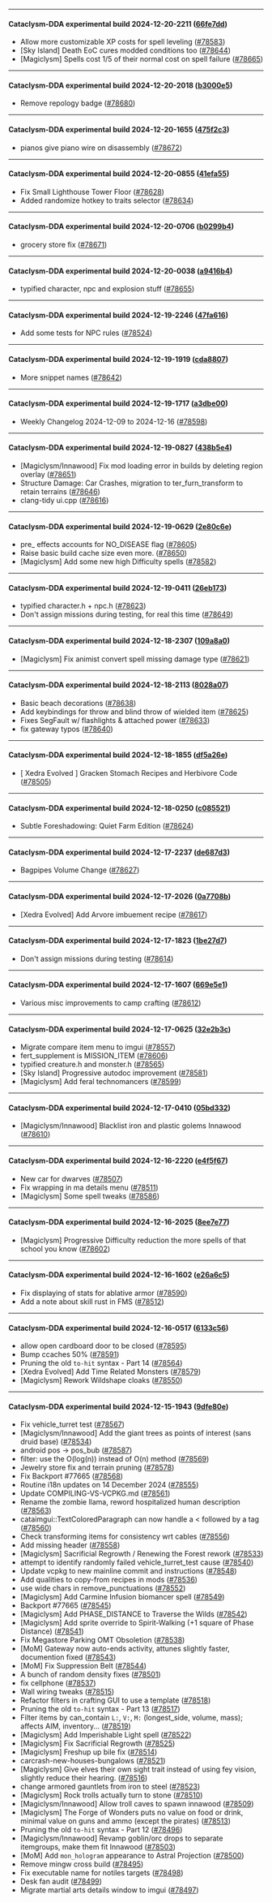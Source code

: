 
---

#### Cataclysm-DDA experimental build 2024-12-20-2211 ([66fe7dd](https://github.com/CleverRaven/Cataclysm-DDA/releases/tag/cdda-experimental-2024-12-20-2211))

* Allow more customizable XP costs for spell leveling ([#78583](https://github.com/CleverRaven/Cataclysm-DDA/pull/78583))
* [Sky Island] Death EoC cures modded conditions too ([#78644](https://github.com/CleverRaven/Cataclysm-DDA/pull/78644))
* [Magiclysm] Spells cost 1/5 of their normal cost on spell failure ([#78665](https://github.com/CleverRaven/Cataclysm-DDA/pull/78665))

---

#### Cataclysm-DDA experimental build 2024-12-20-2018 ([b3000e5](https://github.com/CleverRaven/Cataclysm-DDA/releases/tag/cdda-experimental-2024-12-20-2018))

* Remove repology badge ([#78680](https://github.com/CleverRaven/Cataclysm-DDA/pull/78680))

---

#### Cataclysm-DDA experimental build 2024-12-20-1655 ([475f2c3](https://github.com/CleverRaven/Cataclysm-DDA/releases/tag/cdda-experimental-2024-12-20-1655))

* pianos give piano wire on disassembly ([#78672](https://github.com/CleverRaven/Cataclysm-DDA/pull/78672))

---

#### Cataclysm-DDA experimental build 2024-12-20-0855 ([41efa55](https://github.com/CleverRaven/Cataclysm-DDA/releases/tag/cdda-experimental-2024-12-20-0855))

* Fix Small Lighthouse Tower Floor ([#78628](https://github.com/CleverRaven/Cataclysm-DDA/pull/78628))
* Added randomize hotkey to traits selector ([#78634](https://github.com/CleverRaven/Cataclysm-DDA/pull/78634))

---

#### Cataclysm-DDA experimental build 2024-12-20-0706 ([b0299b4](https://github.com/CleverRaven/Cataclysm-DDA/releases/tag/cdda-experimental-2024-12-20-0706))

* grocery store fix ([#78671](https://github.com/CleverRaven/Cataclysm-DDA/pull/78671))

---

#### Cataclysm-DDA experimental build 2024-12-20-0038 ([a9416b4](https://github.com/CleverRaven/Cataclysm-DDA/releases/tag/cdda-experimental-2024-12-20-0038))

* typified character, npc and explosion stuff ([#78655](https://github.com/CleverRaven/Cataclysm-DDA/pull/78655))

---

#### Cataclysm-DDA experimental build 2024-12-19-2246 ([47fa616](https://github.com/CleverRaven/Cataclysm-DDA/releases/tag/cdda-experimental-2024-12-19-2246))

* Add some tests for NPC rules ([#78524](https://github.com/CleverRaven/Cataclysm-DDA/pull/78524))

---

#### Cataclysm-DDA experimental build 2024-12-19-1919 ([cda8807](https://github.com/CleverRaven/Cataclysm-DDA/releases/tag/cdda-experimental-2024-12-19-1919))

* More snippet names ([#78642](https://github.com/CleverRaven/Cataclysm-DDA/pull/78642))

---

#### Cataclysm-DDA experimental build 2024-12-19-1717 ([a3dbe00](https://github.com/CleverRaven/Cataclysm-DDA/releases/tag/cdda-experimental-2024-12-19-1717))

* Weekly Changelog 2024-12-09 to 2024-12-16 ([#78598](https://github.com/CleverRaven/Cataclysm-DDA/pull/78598))

---

#### Cataclysm-DDA experimental build 2024-12-19-0827 ([438b5e4](https://github.com/CleverRaven/Cataclysm-DDA/releases/tag/cdda-experimental-2024-12-19-0827))

* [Magiclysm/Innawood] Fix mod loading error in builds by deleting region overlay ([#78651](https://github.com/CleverRaven/Cataclysm-DDA/pull/78651))
* Structure Damage: Car Crashes, migration to ter_furn_transform to retain terrains ([#78646](https://github.com/CleverRaven/Cataclysm-DDA/pull/78646))
* clang-tidy ui.cpp ([#78616](https://github.com/CleverRaven/Cataclysm-DDA/pull/78616))

---

#### Cataclysm-DDA experimental build 2024-12-19-0629 ([2e80c6e](https://github.com/CleverRaven/Cataclysm-DDA/releases/tag/cdda-experimental-2024-12-19-0629))

* pre_ effects accounts for NO_DISEASE flag ([#78605](https://github.com/CleverRaven/Cataclysm-DDA/pull/78605))
* Raise basic build cache size even more. ([#78650](https://github.com/CleverRaven/Cataclysm-DDA/pull/78650))
* [Magiclysm] Add some new high Difficulty spells ([#78582](https://github.com/CleverRaven/Cataclysm-DDA/pull/78582))

---

#### Cataclysm-DDA experimental build 2024-12-19-0411 ([26eb173](https://github.com/CleverRaven/Cataclysm-DDA/releases/tag/cdda-experimental-2024-12-19-0411))

* typified character.h + npc.h ([#78623](https://github.com/CleverRaven/Cataclysm-DDA/pull/78623))
* Don't assign missions during testing, for real this time ([#78649](https://github.com/CleverRaven/Cataclysm-DDA/pull/78649))

---

#### Cataclysm-DDA experimental build 2024-12-18-2307 ([109a8a0](https://github.com/CleverRaven/Cataclysm-DDA/releases/tag/cdda-experimental-2024-12-18-2307))

* [Magiclysm] Fix animist convert spell missing damage type ([#78621](https://github.com/CleverRaven/Cataclysm-DDA/pull/78621))

---

#### Cataclysm-DDA experimental build 2024-12-18-2113 ([8028a07](https://github.com/CleverRaven/Cataclysm-DDA/releases/tag/cdda-experimental-2024-12-18-2113))

* Basic beach decorations ([#78638](https://github.com/CleverRaven/Cataclysm-DDA/pull/78638))
* Add keybindings for throw and blind throw of wielded item ([#78625](https://github.com/CleverRaven/Cataclysm-DDA/pull/78625))
* Fixes SegFault w/ flashlights & attached power ([#78633](https://github.com/CleverRaven/Cataclysm-DDA/pull/78633))
* fix gateway typos ([#78640](https://github.com/CleverRaven/Cataclysm-DDA/pull/78640))

---

#### Cataclysm-DDA experimental build 2024-12-18-1855 ([df5a26e](https://github.com/CleverRaven/Cataclysm-DDA/releases/tag/cdda-experimental-2024-12-18-1855))

* [ Xedra Evolved ] Gracken Stomach Recipes and Herbivore Code ([#78505](https://github.com/CleverRaven/Cataclysm-DDA/pull/78505))

---

#### Cataclysm-DDA experimental build 2024-12-18-0250 ([c085521](https://github.com/CleverRaven/Cataclysm-DDA/releases/tag/cdda-experimental-2024-12-18-0250))

* Subtle Foreshadowing: Quiet Farm Edition ([#78624](https://github.com/CleverRaven/Cataclysm-DDA/pull/78624))

---

#### Cataclysm-DDA experimental build 2024-12-17-2237 ([de687d3](https://github.com/CleverRaven/Cataclysm-DDA/releases/tag/cdda-experimental-2024-12-17-2237))

* Bagpipes Volume Change ([#78627](https://github.com/CleverRaven/Cataclysm-DDA/pull/78627))

---

#### Cataclysm-DDA experimental build 2024-12-17-2026 ([0a7708b](https://github.com/CleverRaven/Cataclysm-DDA/releases/tag/cdda-experimental-2024-12-17-2026))

* [Xedra Evolved] Add Arvore imbuement recipe ([#78617](https://github.com/CleverRaven/Cataclysm-DDA/pull/78617))

---

#### Cataclysm-DDA experimental build 2024-12-17-1823 ([1be27d7](https://github.com/CleverRaven/Cataclysm-DDA/releases/tag/cdda-experimental-2024-12-17-1823))

* Don't assign missions during testing ([#78614](https://github.com/CleverRaven/Cataclysm-DDA/pull/78614))

---

#### Cataclysm-DDA experimental build 2024-12-17-1607 ([669e5e1](https://github.com/CleverRaven/Cataclysm-DDA/releases/tag/cdda-experimental-2024-12-17-1607))

* Various misc improvements to camp crafting ([#78612](https://github.com/CleverRaven/Cataclysm-DDA/pull/78612))

---

#### Cataclysm-DDA experimental build 2024-12-17-0625 ([32e2b3c](https://github.com/CleverRaven/Cataclysm-DDA/releases/tag/cdda-experimental-2024-12-17-0625))

* Migrate compare item menu to imgui ([#78557](https://github.com/CleverRaven/Cataclysm-DDA/pull/78557))
* fert_supplement is MISSION_ITEM ([#78606](https://github.com/CleverRaven/Cataclysm-DDA/pull/78606))
* typified creature.h and monster.h ([#78565](https://github.com/CleverRaven/Cataclysm-DDA/pull/78565))
* [Sky Island] Progressive autodoc improvement ([#78581](https://github.com/CleverRaven/Cataclysm-DDA/pull/78581))
* [Magiclysm] Add feral technomancers ([#78599](https://github.com/CleverRaven/Cataclysm-DDA/pull/78599))

---

#### Cataclysm-DDA experimental build 2024-12-17-0410 ([05bd332](https://github.com/CleverRaven/Cataclysm-DDA/releases/tag/cdda-experimental-2024-12-17-0410))

* [Magiclysm/Innawood] Blacklist iron and plastic golems Innawood ([#78610](https://github.com/CleverRaven/Cataclysm-DDA/pull/78610))

---

#### Cataclysm-DDA experimental build 2024-12-16-2220 ([e4f5f67](https://github.com/CleverRaven/Cataclysm-DDA/releases/tag/cdda-experimental-2024-12-16-2220))

* New car for dwarves ([#78507](https://github.com/CleverRaven/Cataclysm-DDA/pull/78507))
* Fix wrapping in ma details menu ([#78511](https://github.com/CleverRaven/Cataclysm-DDA/pull/78511))
* [Magiclysm] Some spell tweaks ([#78586](https://github.com/CleverRaven/Cataclysm-DDA/pull/78586))

---

#### Cataclysm-DDA experimental build 2024-12-16-2025 ([8ee7e77](https://github.com/CleverRaven/Cataclysm-DDA/releases/tag/cdda-experimental-2024-12-16-2025))

* [Magiclysm] Progressive Difficulty reduction the more spells of that school you know ([#78602](https://github.com/CleverRaven/Cataclysm-DDA/pull/78602))

---

#### Cataclysm-DDA experimental build 2024-12-16-1602 ([e26a6c5](https://github.com/CleverRaven/Cataclysm-DDA/releases/tag/cdda-experimental-2024-12-16-1602))

* Fix displaying of stats for ablative armor ([#78590](https://github.com/CleverRaven/Cataclysm-DDA/pull/78590))
* Add a note about skill rust in FMS ([#78512](https://github.com/CleverRaven/Cataclysm-DDA/pull/78512))

---

#### Cataclysm-DDA experimental build 2024-12-16-0517 ([6133c56](https://github.com/CleverRaven/Cataclysm-DDA/releases/tag/cdda-experimental-2024-12-16-0517))

* allow open cardboard door to be closed ([#78595](https://github.com/CleverRaven/Cataclysm-DDA/pull/78595))
* Bump ccaches 50% ([#78591](https://github.com/CleverRaven/Cataclysm-DDA/pull/78591))
* Pruning the old ``to-hit`` syntax - Part 14 ([#78564](https://github.com/CleverRaven/Cataclysm-DDA/pull/78564))
* [Xedra Evolved] Add Time Related Monsters ([#78579](https://github.com/CleverRaven/Cataclysm-DDA/pull/78579))
* [Magiclysm] Rework Wildshape cloaks ([#78550](https://github.com/CleverRaven/Cataclysm-DDA/pull/78550))

---

#### Cataclysm-DDA experimental build 2024-12-15-1943 ([9dfe80e](https://github.com/CleverRaven/Cataclysm-DDA/releases/tag/cdda-experimental-2024-12-15-1943))

* Fix vehicle_turret test ([#78567](https://github.com/CleverRaven/Cataclysm-DDA/pull/78567))
* [Magiclysm/Innawood] Add the giant trees as points of interest (sans druid base) ([#78534](https://github.com/CleverRaven/Cataclysm-DDA/pull/78534))
* android pos -> pos_bub ([#78587](https://github.com/CleverRaven/Cataclysm-DDA/pull/78587))
* filter: use the O(log(n)) instead of O(n) method ([#78569](https://github.com/CleverRaven/Cataclysm-DDA/pull/78569))
* Jewelry store fix and terrain pruning ([#78578](https://github.com/CleverRaven/Cataclysm-DDA/pull/78578))
* Fix Backport #77665 ([#78568](https://github.com/CleverRaven/Cataclysm-DDA/pull/78568))
* Routine i18n updates on 14 December 2024 ([#78555](https://github.com/CleverRaven/Cataclysm-DDA/pull/78555))
* Update COMPILING-VS-VCPKG.md ([#78561](https://github.com/CleverRaven/Cataclysm-DDA/pull/78561))
* Rename the zombie llama, reword hospitalized human description ([#78563](https://github.com/CleverRaven/Cataclysm-DDA/pull/78563))
* cataimgui::TextColoredParagraph can now handle a < followed by a tag ([#78560](https://github.com/CleverRaven/Cataclysm-DDA/pull/78560))
* Check transforming items for consistency wrt cables ([#78556](https://github.com/CleverRaven/Cataclysm-DDA/pull/78556))
* Add missing <cwctype> header ([#78558](https://github.com/CleverRaven/Cataclysm-DDA/pull/78558))
* [Magiclysm] Sacrificial Regrowth / Renewing the Forest rework ([#78533](https://github.com/CleverRaven/Cataclysm-DDA/pull/78533))
* attempt to identify randomly failed vehicle_turret_test cause ([#78540](https://github.com/CleverRaven/Cataclysm-DDA/pull/78540))
* Update vcpkg to new mainline commit and instructions ([#78548](https://github.com/CleverRaven/Cataclysm-DDA/pull/78548))
* Add qualities to copy-from recipes in mods ([#78536](https://github.com/CleverRaven/Cataclysm-DDA/pull/78536))
* use wide chars in remove_punctuations ([#78552](https://github.com/CleverRaven/Cataclysm-DDA/pull/78552))
* [Magiclysm] Add Carmine Infusion biomancer spell ([#78549](https://github.com/CleverRaven/Cataclysm-DDA/pull/78549))
* Backport #77665 ([#78545](https://github.com/CleverRaven/Cataclysm-DDA/pull/78545))
* [Magiclysm] Add PHASE_DISTANCE to Traverse the Wilds ([#78542](https://github.com/CleverRaven/Cataclysm-DDA/pull/78542))
* [Magiclysm] Add sprite override to Spirit-Walking (+1 square of Phase Distance) ([#78541](https://github.com/CleverRaven/Cataclysm-DDA/pull/78541))
* Fix Megastore Parking OMT Obsoletion ([#78538](https://github.com/CleverRaven/Cataclysm-DDA/pull/78538))
* [MoM] Gateway now auto-ends activity, attunes slightly faster, documention fixed ([#78543](https://github.com/CleverRaven/Cataclysm-DDA/pull/78543))
* [MoM] Fix Suppression Belt ([#78544](https://github.com/CleverRaven/Cataclysm-DDA/pull/78544))
* A bunch of random density fixes ([#78501](https://github.com/CleverRaven/Cataclysm-DDA/pull/78501))
* fix cellphone ([#78537](https://github.com/CleverRaven/Cataclysm-DDA/pull/78537))
* Wall wiring tweaks ([#78515](https://github.com/CleverRaven/Cataclysm-DDA/pull/78515))
* Refactor filters in crafting GUI to use a template ([#78518](https://github.com/CleverRaven/Cataclysm-DDA/pull/78518))
* Pruning the old ``to-hit`` syntax - Part 13 ([#78517](https://github.com/CleverRaven/Cataclysm-DDA/pull/78517))
* Filter items by can_contain `L:`, `V:`, `M:` (longest_side, volume, mass); affects AIM, inventory… ([#78519](https://github.com/CleverRaven/Cataclysm-DDA/pull/78519))
* [Magiclysm] Add Imperishable Light spell ([#78522](https://github.com/CleverRaven/Cataclysm-DDA/pull/78522))
* [Magiclysm] Fix Sacrificial Regrowth ([#78525](https://github.com/CleverRaven/Cataclysm-DDA/pull/78525))
* [Magiclysm] Freshup up bile fix ([#78514](https://github.com/CleverRaven/Cataclysm-DDA/pull/78514))
* carcrash-new-houses-bungalows ([#78521](https://github.com/CleverRaven/Cataclysm-DDA/pull/78521))
* [Magiclysm] Give elves their own sight trait instead of using fey vision, slightly reduce their hearing. ([#78516](https://github.com/CleverRaven/Cataclysm-DDA/pull/78516))
* change armored gauntlets from iron to steel ([#78523](https://github.com/CleverRaven/Cataclysm-DDA/pull/78523))
* [Magiclysm] Rock trolls actually turn to stone ([#78510](https://github.com/CleverRaven/Cataclysm-DDA/pull/78510))
* [Magiclysm/Innawood] Allow troll caves to spawn innawood ([#78509](https://github.com/CleverRaven/Cataclysm-DDA/pull/78509))
* [Magiclysm] The Forge of Wonders puts no value on food or drink, minimal value on guns and ammo (except the pirates) ([#78513](https://github.com/CleverRaven/Cataclysm-DDA/pull/78513))
* Pruning the old ``to-hit`` syntax - Part 12 ([#78496](https://github.com/CleverRaven/Cataclysm-DDA/pull/78496))
* [Magiclysm/Innawood] Revamp goblin/orc drops to separate itemgroups, make them fit Innawood ([#78503](https://github.com/CleverRaven/Cataclysm-DDA/pull/78503))
* [MoM] Add `mon_hologram` appearance to Astral Projection ([#78500](https://github.com/CleverRaven/Cataclysm-DDA/pull/78500))
* Remove mingw cross build ([#78495](https://github.com/CleverRaven/Cataclysm-DDA/pull/78495))
* Fix executable name for notiles targets ([#78498](https://github.com/CleverRaven/Cataclysm-DDA/pull/78498))
* Desk fan audit ([#78499](https://github.com/CleverRaven/Cataclysm-DDA/pull/78499))
* Migrate martial arts details window to imgui ([#78497](https://github.com/CleverRaven/Cataclysm-DDA/pull/78497))

